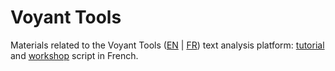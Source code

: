 # Voyant Tools

Materials related to the Voyant Tools ([EN](https://voyant-tools.org/?lang=en) | [FR](http://voyant.tools.huma-num.fr/?lang=fr)) text analysis platform: [tutorial](https://github.com/aurelberra/voyant_tools/blob/master/tutorial/voyant_tools_intro_fr.md) and [workshop](https://github.com/aurelberra/voyant_tools/blob/master/workshop/2018-06-28_voyant_tools_intro_paris.md) script in French.
